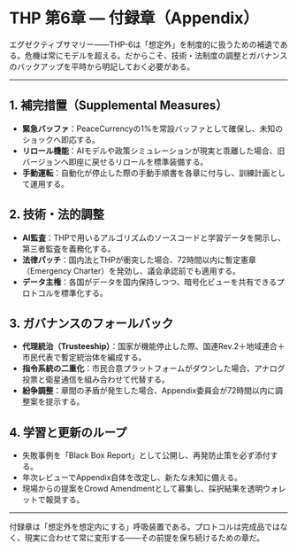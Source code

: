 # THP 第6章 ― 付録章（Appendix）

エグゼクティブサマリー――THP-6は「想定外」を制度的に扱うための補遺である。危機は常にモデルを超える。だからこそ、技術・法制度の調整とガバナンスのバックアップを平時から明記しておく必要がある。

---

## 1. 補完措置（Supplemental Measures）
- **緊急バッファ**：PeaceCurrencyの1%を常設バッファとして確保し、未知のショックへ即応する。
- **リロール機能**：AIモデルや政策シミュレーションが現実と乖離した場合、旧バージョンへ即座に戻せるリロールを標準装備する。
- **手動運転**：自動化が停止した際の手動手順書を各章に付与し、訓練計画として運用する。

## 2. 技術・法的調整
- **AI監査**：THPで用いるアルゴリズムのソースコードと学習データを開示し、第三者監査を義務化する。
- **法律パッチ**：国内法とTHPが衝突した場合、72時間以内に暫定憲章（Emergency Charter）を発効し、議会承認前でも適用する。
- **データ主権**：各国がデータを国内保持しつつ、暗号化ビューを共有できるプロトコルを標準化する。

## 3. ガバナンスのフォールバック
- **代理統治（Trusteeship）**：国家が機能停止した際、国連Rev.2＋地域連合＋市民代表で暫定統治体を編成する。
- **指令系統の二重化**：市民合意プラットフォームがダウンした場合、アナログ投票と衛星通信を組み合わせて代替する。
- **紛争調整**：章間の矛盾が発生した場合、Appendix委員会が72時間以内に調整案を提示する。

## 4. 学習と更新のループ
- 失敗事例を「Black Box Report」として公開し、再発防止策を必ず添付する。
- 年次レビューでAppendix自体を改定し、新たな未知に備える。
- 現場からの提案をCrowd Amendmentとして募集し、採択結果を透明ウォレットで報奨する。

---

付録章は「想定外を想定内にする」呼吸装置である。プロトコルは完成品ではなく、現実に合わせて常に変形する――その前提を保ち続けるための章だ。
